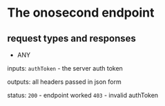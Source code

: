 # The onosecond endpoint

## request types and responses

- ANY

inputs:     `authToken` - the server auth token

outputs:    all headers passed in json form

status:     `200` - endpoint worked
            `403` - invalid authToken
